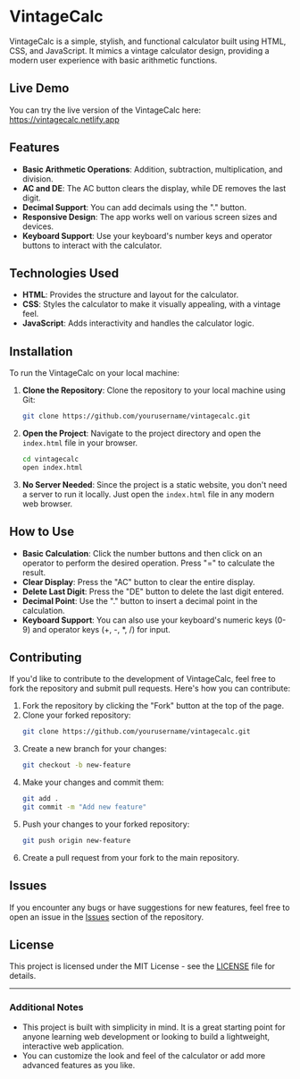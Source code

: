 # **VintageCalc**

VintageCalc is a simple, stylish, and functional calculator built using HTML, CSS, and JavaScript. It mimics a vintage calculator design, providing a modern user experience with basic arithmetic functions.

## **Live Demo**

You can try the live version of the VintageCalc here:  https://vintagecalc.netlify.app


## **Features**

- **Basic Arithmetic Operations**: Addition, subtraction, multiplication, and division.
- **AC and DE**: The AC button clears the display, while DE removes the last digit.
- **Decimal Support**: You can add decimals using the "." button.
- **Responsive Design**: The app works well on various screen sizes and devices.
- **Keyboard Support**: Use your keyboard's number keys and operator buttons to interact with the calculator.

## **Technologies Used**

- **HTML**: Provides the structure and layout for the calculator.
- **CSS**: Styles the calculator to make it visually appealing, with a vintage feel.
- **JavaScript**: Adds interactivity and handles the calculator logic.

## **Installation**

To run the VintageCalc on your local machine:

1. **Clone the Repository**:
   Clone the repository to your local machine using Git:
   ```bash
   git clone https://github.com/yourusername/vintagecalc.git
   ```

2. **Open the Project**:
   Navigate to the project directory and open the `index.html` file in your browser.

   ```bash
   cd vintagecalc
   open index.html
   ```

3. **No Server Needed**:
   Since the project is a static website, you don't need a server to run it locally. Just open the `index.html` file in any modern web browser.

## **How to Use**

- **Basic Calculation**: Click the number buttons and then click on an operator to perform the desired operation. Press "=" to calculate the result.
- **Clear Display**: Press the "AC" button to clear the entire display.
- **Delete Last Digit**: Press the "DE" button to delete the last digit entered.
- **Decimal Point**: Use the "." button to insert a decimal point in the calculation.
- **Keyboard Support**: You can also use your keyboard's numeric keys (0-9) and operator keys (+, -, *, /) for input.

## **Contributing**

If you'd like to contribute to the development of VintageCalc, feel free to fork the repository and submit pull requests. Here's how you can contribute:

1. Fork the repository by clicking the "Fork" button at the top of the page.
2. Clone your forked repository:
   ```bash
   git clone https://github.com/yourusername/vintagecalc.git
   ```
3. Create a new branch for your changes:
   ```bash
   git checkout -b new-feature
   ```
4. Make your changes and commit them:
   ```bash
   git add .
   git commit -m "Add new feature"
   ```
5. Push your changes to your forked repository:
   ```bash
   git push origin new-feature
   ```
6. Create a pull request from your fork to the main repository.

## **Issues**

If you encounter any bugs or have suggestions for new features, feel free to open an issue in the [Issues](https://github.com/okayabedin/vintagecalc/issues) section of the repository.

## **License**

This project is licensed under the MIT License - see the [LICENSE](LICENSE) file for details.

---

### **Additional Notes**

- This project is built with simplicity in mind. It is a great starting point for anyone learning web development or looking to build a lightweight, interactive web application.
- You can customize the look and feel of the calculator or add more advanced features as you like.


